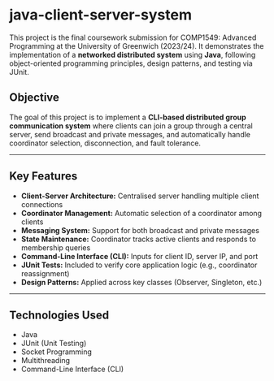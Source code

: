 # java-client-server-system
This project is the final coursework submission for COMP1549: Advanced Programming at the University of Greenwich (2023/24). It demonstrates the implementation of a **networked distributed system** using **Java**, following object-oriented programming principles, design patterns, and testing via JUnit.

## Objective

The goal of this project is to implement a **CLI-based distributed group communication system** where clients can join a group through a central server, send broadcast and private messages, and automatically handle coordinator selection, disconnection, and fault tolerance.

---

## Key Features

- **Client-Server Architecture:** Centralised server handling multiple client connections
- **Coordinator Management:** Automatic selection of a coordinator among clients
- **Messaging System:** Support for both broadcast and private messages
- **State Maintenance:** Coordinator tracks active clients and responds to membership queries
- **Command-Line Interface (CLI):** Inputs for client ID, server IP, and port
- **JUnit Tests:** Included to verify core application logic (e.g., coordinator reassignment)
- **Design Patterns:** Applied across key classes (Observer, Singleton, etc.)

---

## Technologies Used
- Java
- JUnit (Unit Testing)
- Socket Programming
- Multithreading
- Command-Line Interface (CLI)
